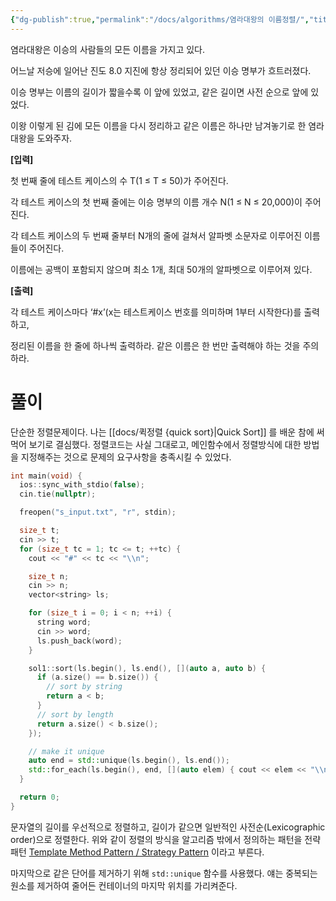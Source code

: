 ```yaml
---
{"dg-publish":true,"permalink":"/docs/algorithms/염라대왕의 이름정렬/","title":"염라대왕의 이름정렬","tags":["sort","quicksort"]}
---
```



염라대왕은 이승의 사람들의 모든 이름을 가지고 있다.

어느날 저승에 일어난 진도 8.0 지진에 항상 정리되어 있던 이승 명부가 흐트러졌다.

이승 명부는 이름의 길이가 짧을수록 이 앞에 있었고, 같은 길이면 사전 순으로 앞에 있었다.

이왕 이렇게 된 김에 모든 이름을 다시 정리하고 같은 이름은 하나만 남겨놓기로 한 염라대왕을 도와주자.

**\[입력\]**

첫 번째 줄에 테스트 케이스의 수 T(1 ≤ T ≤ 50)가 주어진다.

각 테스트 케이스의 첫 번째 줄에는 이승 명부의 이름 개수 N(1 ≤ N ≤ 20,000)이 주어진다.

각 테스트 케이스의 두 번째 줄부터 N개의 줄에 걸쳐서 알파벳 소문자로 이루어진 이름들이 주어진다.

이름에는 공백이 포함되지 않으며 최소 1개, 최대 50개의 알파벳으로 이루어져 있다.

**\[출력\]**

각 테스트 케이스마다 ‘#x’(x는 테스트케이스 번호를 의미하며 1부터 시작한다)를 출력하고,

정리된 이름을 한 줄에 하나씩 출력하라. 같은 이름은 한 번만 출력해야 하는 것을 주의하라.

# 풀이

단순한 정렬문제이다. 나는 [[docs/퀵정렬 {quick sort}\|Quick Sort]] 를 배운 참에 써먹어 보기로 결심했다. 정렬코드는 사실 그대로고, 메인함수에서 정렬방식에 대한 방법을 지정해주는 것으로 문제의 요구사항을 충족시킬 수 있었다.

```cpp
int main(void) {
  ios::sync_with_stdio(false);
  cin.tie(nullptr);

  freopen("s_input.txt", "r", stdin);

  size_t t;
  cin >> t;
  for (size_t tc = 1; tc <= t; ++tc) {
    cout << "#" << tc << "\\n";

    size_t n;
    cin >> n;
    vector<string> ls;

    for (size_t i = 0; i < n; ++i) {
      string word;
      cin >> word;
      ls.push_back(word);
    }

    sol1::sort(ls.begin(), ls.end(), [](auto a, auto b) {
      if (a.size() == b.size()) {
        // sort by string
        return a < b;
      }
      // sort by length
      return a.size() < b.size();
    });

    // make it unique
    auto end = std::unique(ls.begin(), ls.end());
    std::for_each(ls.begin(), end, [](auto elem) { cout << elem << "\\n"; });
  }

  return 0;
}
```

문자열의 길이를 우선적으로 정렬하고, 길이가 같으면 일반적인 사전순(Lexicographic order)으로 정렬한다. 위와 같이 정렬의 방식을 알고리즘 밖에서 정의하는 패턴을 전략패턴 [Template Method Pattern / Strategy Pattern](https://www.notion.so/Template-Method-Pattern-Strategy-Pattern-7892d03e590046978dfe9a7a7ec855c4?pvs=21) 이라고 부른다.

마지막으로 같은 단어를 제거하기 위해 `std::unique` 함수를 사용했다. 얘는 중복되는 원소를 제거하여 줄어든 컨테이너의 마지막 위치를 가리켜준다.
